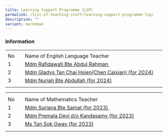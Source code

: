 ```yaml
---
title: Learning Support Programme (LSP)
permalink: /list-of-teaching-staff/learning-support-programme-lsp/
description: ""
variant: markdown
---
```

### **Information**
<table style="border-collapse:
 collapse;width:375pt" width="500" cellspacing="0" cellpadding="0" border="0"><colgroup><col style="mso-width-source:userset;mso-width-alt:1462;width:30pt" width="40"> <col style="mso-width-source:userset;mso-width-alt:16822;width:345pt" width="460"></colgroup><tbody><tr style="mso-height-source:userset;height:5.25pt" height="7"><td style="height:5.25pt;width:30pt" width="40" class="xl67" height="7"></td><td style="width:345pt" width="460" class="xl66"></td></tr><tr style="height:15.75pt" height="21"><td style="height:15.75pt" class="xl68" height="21">No</td><td style="border-left:none" class="xl69">Name of English Language Teacher<span style="mso-spacerun:yes">&nbsp;</span></td></tr><tr style="height:15.75pt" height="21"><td style="height:15.75pt" class="xl67" height="21">
1</td><td style="border-top:none" class="xl70"><a href="mailto:rafidawati_abdul_rahman@schools.gov.sg">Mdm Rafidawati Bte Abdul Rahman<span style="mso-spacerun:yes">&nbsp;</span></a></td></tr><tr style="height:15.75pt" height="21"><td style="height:15.75pt" class="xl67" height="21">
2</td><td style="border-top:none" class="xl70"><a href="mailto:tan_chai_hsien_gladys@schools.gov.sg">Mdm Gladys Tan Chai Hsien(Chen Caixian) (for 2024)</a></td></tr><tr style="height:15.75pt" height="21"><td style="height:15.75pt" class="xl67" height="21">
3</td><td style="border-top:none" class="xl70"><a href="mailto:nuriah_abdullah@schools.gov.sg">Mdm Nuriah Bte Abdullah (for 2024)</a></td></tr><tr style="mso-height-source:userset;height:5.25pt" height="7"><td style="height:5.25pt" class="xl67" height="7"></td><td class="xl66"></td></tr></tbody></table>
 
<table style="border-collapse:
 collapse;width:375pt" width="500" cellspacing="0" cellpadding="0" border="0"><colgroup><col style="mso-width-source:userset;mso-width-alt:1462;width:30pt" width="40"> <col style="mso-width-source:userset;mso-width-alt:16822;width:345pt" width="460"></colgroup><tbody><tr style="mso-height-source:userset;height:7.5pt" height="10"><td style="height:7.5pt;width:30pt" width="40" class="xl67" height="10"></td><td style="width:345pt" width="460" class="xl66"></td></tr><tr style="height:15.75pt" height="21"><td style="height:15.75pt" class="xl68" height="21">No</td><td style="border-left:none" class="xl69">Name of Mathematics Teacher</td></tr><tr style="height:15.75pt" height="21"><td style="height:15.75pt" class="xl67" height="21">1</td><td style="border-top:none;width:345pt" width="460" class="xl70"><a href="mailto:suriana_samat@schools.gov.sg">Mdm Suriana Bte Samat (for 2023)<span style="mso-spacerun:yes">&nbsp;</span></a></td></tr><tr style="height:15.75pt" height="21"><td style="height:15.75pt" class="xl67" height="21">2</td><td style="border-top:none" class="xl71"><a href="mailto:premala_devi_kandasamy@moe.edu.sg">Mdm Premala Devi d/o Kandasamy (for 2023)</a></td></tr><tr style="height:15.75pt" height="21"><td style="height:15.75pt" class="xl67" height="21">3</td><td style="border-top:none" class="xl71"><a href="mailto:tan_sok_gway@schools.gov.sg">Ms Tan Sok Gway (for 2023)</a></td></tr><tr style="mso-height-source:userset;height:6.75pt" height="9"><td style="height:6.75pt" class="xl67" height="9"></td><td class="xl66"></td></tr></tbody></table>